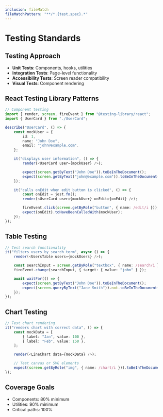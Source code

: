 ```yaml
---
inclusion: fileMatch
fileMatchPattern: "**/*.{test,spec}.*"
---
```


# Testing Standards

## Testing Approach

- **Unit Tests**: Components, hooks, utilities
- **Integration Tests**: Page-level functionality
- **Accessibility Tests**: Screen reader compatibility
- **Visual Tests**: Component rendering

## React Testing Library Patterns

```typescript
// Component testing
import { render, screen, fireEvent } from "@testing-library/react";
import { UserCard } from "./UserCard";

describe("UserCard", () => {
	const mockUser = {
		id: 1,
		name: "John Doe",
		email: "john@example.com",
	};

	it("displays user information", () => {
		render(<UserCard user={mockUser} />);

		expect(screen.getByText("John Doe")).toBeInTheDocument();
		expect(screen.getByText("john@example.com")).toBeInTheDocument();
	});

	it("calls onEdit when edit button is clicked", () => {
		const onEdit = jest.fn();
		render(<UserCard user={mockUser} onEdit={onEdit} />);

		fireEvent.click(screen.getByRole("button", { name: /edit/i }));
		expect(onEdit).toHaveBeenCalledWith(mockUser);
	});
});
```

## Table Testing

```typescript
// Test search functionality
it("filters users by search term", async () => {
	render(<UsersTable users={mockUsers} />);

	const searchInput = screen.getByRole("textbox", { name: /search/i });
	fireEvent.change(searchInput, { target: { value: "john" } });

	await waitFor(() => {
		expect(screen.getByText("John Doe")).toBeInTheDocument();
		expect(screen.queryByText("Jane Smith")).not.toBeInTheDocument();
	});
});
```

## Chart Testing

```typescript
// Test chart rendering
it("renders chart with correct data", () => {
	const mockData = [
		{ label: "Jan", value: 100 },
		{ label: "Feb", value: 150 },
	];

	render(<LineChart data={mockData} />);

	// Test canvas or SVG elements
	expect(screen.getByRole("img", { name: /chart/i })).toBeInTheDocument();
});
```

## Coverage Goals

- Components: 80% minimum
- Utilities: 90% minimum
- Critical paths: 100%

